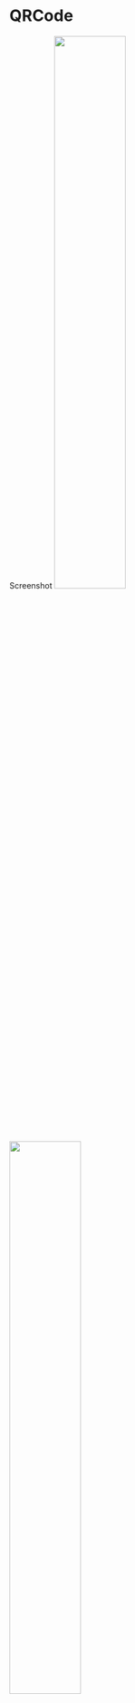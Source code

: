 # QRCode
Screenshot
<img src="https://user-images.githubusercontent.com/48744669/61519525-4e4aed80-aa36-11e9-9867-eb8123260ee3.png" width="50%"/>
<br>
<img src="https://user-images.githubusercontent.com/48744669/61519530-4ee38400-aa36-11e9-83d4-15ec9ac172d4.png" width="50%"/>
<br>
<img src="https://user-images.githubusercontent.com/48744669/61519526-4e4aed80-aa36-11e9-8d93-5a4d0e87d48b.png" width="50%"/>
<br>
<img src="https://user-images.githubusercontent.com/48744669/61519527-4ee38400-aa36-11e9-807b-e274c18e9d9f.png" width="50%"/>
<br>
<img src="https://user-images.githubusercontent.com/48744669/61519528-4ee38400-aa36-11e9-9e0f-f91d4bb0e4fd.png" width="50%"/>
